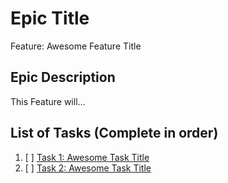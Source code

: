 <!-- Issue title should mirror the Epic Title. -->
# Epic Title

Feature: Awesome Feature Title

## Epic Description

This Feature will...

<!-- Substitute taskIDs for real task ids -->
## List of Tasks (Complete in order)

1. [ ] [Task 1: Awesome Task Title](https://github.com/raswonders/sticky-notes/issues/taskID)
2. [ ] [Task 2: Awesome Task Title](https://github.com/raswonders/sticky-notes/issues/taskID)
